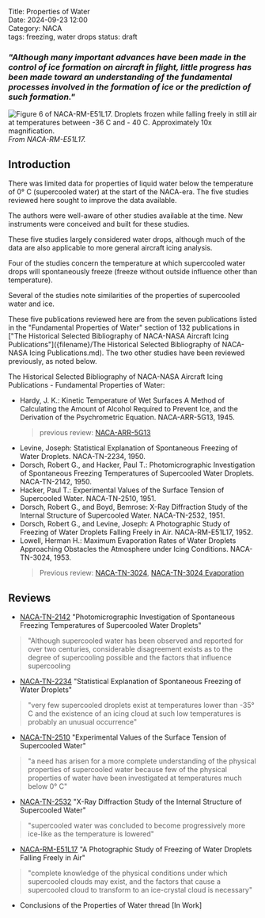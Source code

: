 Title: Properties of Water     
Date: 2024-09-23 12:00  
Category: NACA  
tags: freezing, water drops 
status: draft  

### _"Although many important advances have been made in the control of ice formation on aircraft in flight, little progress has been made toward an understanding of the fundamental processes involved in the formation of ice or the prediction of such formation."_  

![Figure 6 of NACA-RM-E51L17. Droplets frozen while falling freely in still air at temperatures between -36 C and - 40 C. Approximately 10x magnification.](/images%2FNACA-RM-E51L17%2FFigure%206.png)  
_From NACA-RM-E51L17._  

## Introduction  

There was limited data for properties of liquid water below the temperature of 0° C (supercooled water) at the start of the NACA-era. 
The five studies reviewed here sought to improve the data available.  

The authors were well-aware of other studies available at the time. 
New instruments were conceived and built for these studies. 

These five studies largely considered water drops, 
although much of the data are also applicable to more general aircraft icing analysis.  

Four of the studies concern the temperature at which supercooled water drops will 
spontaneously freeze (freeze without outside influence other than temperature).  

Several of the studies note similarities of the properties of supercooled water and ice. 

These five publications reviewed here are from the seven publications listed in the "Fundamental Properties of Water" section of 132 publications in 
["The Historical Selected Bibliography of NACA-NASA Aircraft Icing Publications"]({filename}/The Historical Selected Bibliography of NACA-NASA Icing Publications.md). 
The two other studies have been reviewed previously, as noted below. 

The Historical Selected Bibliography of NACA-NASA Aircraft Icing Publications - Fundamental Properties of Water:  

- Hardy, J. K.: Kinetic Temperature of Wet Surfaces A Method of Calculating the Amount of Alcohol Required to Prevent Ice, and the Derivation of the Psychrometric Equation. NACA-ARR-5G13, 1945.  
    > previous review: [NACA-ARR-5G13]({filename}NACA-ARR-5G13.md)  
- Levine, Joseph: Statistical Explanation of Spontaneous Freezing of Water Droplets. NACA-TN-2234, 1950.  
- Dorsch, Robert G., and Hacker, Paul T.: Photomicrographic Investigation of Spontaneous Freezing Temperatures of Supercooled Water Droplets. NACA-TN-2142, 1950.  
- Hacker, Paul T.: Experimental Values of the Surface Tension of Supercooled Water. NACA-TN-2510, 1951.  
- Dorsch, Robert G., and Boyd, Bemrose: X-Ray Diffraction Study of the Internal Structure of Supercooled Water. NACA-TN-2532, 1951.  
- Dorsch, Robert G., and Levine, Joseph: A Photographic Study of Freezing of Water Droplets Falling Freely in Air. NACA-RM-E51L17, 1952.  
- Lowell, Herman H.: Maximum Evaporation Rates of Water Droplets Approaching Obstacles the Atmosphere under Icing Conditions. NACA-TN-3024, 1953.  
    > Previous review: [NACA-TN-3024]({filename}NACA-TN-3024.md), [NACA-TN-3024 Evaporation]({filename}NACA-TN-3024_evaporation.md) 

## Reviews  

- [NACA-TN-2142]({filename}NACA-TN-2142.md) "Photomicrographic Investigation of Spontaneous Freezing Temperatures of Supercooled Water Droplets"
>"Although supercooled water has been observed and reported for over two centuries, considerable disagreement exists as to the degree of supercooling possible and the factors that influence supercooling  

- [NACA-TN-2234]({filename}NACA-TN-2234.md) "Statistical Explanation of Spontaneous Freezing of Water Droplets"  
>"very few supercooled droplets exist at temperatures lower than -35° C and the existence of an icing cloud at such low temperatures is probably an unusual occurrence"  

- [NACA-TN-2510]({filename}NACA-TN-2510.md) "Experimental Values of the Surface Tension of Supercooled Water"  
>"a need has arisen for a more complete understanding of the physical properties of supercooled water because few of the physical properties of water have been investigated at temperatures much below 0° C"  

- [NACA-TN-2532]({filename}NACA-TN-2532.md) "X-Ray Diffraction Study of the Internal Structure of Supercooled Water"  
>"supercooled water was concluded to become progressively more ice-like as the temperature is lowered"  

- [NACA-RM-E51L17]({filename}NACA-RM-E51L17.md) "A Photographic Study of Freezing of Water Droplets Falling Freely in Air"  
>"complete knowledge of the physical conditions under which supercooled clouds may exist, and the factors that cause a supercooled cloud to transform to an ice-crystal cloud is necessary"  
 
- Conclusions of the Properties of Water thread [In Work]  












